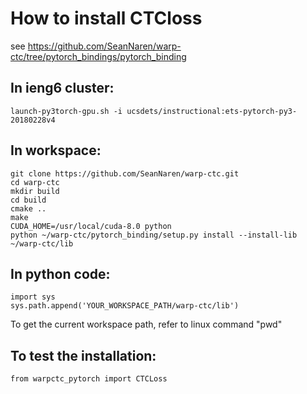 # How to install CTCloss

see https://github.com/SeanNaren/warp-ctc/tree/pytorch_bindings/pytorch_binding


## In ieng6 cluster:
```
launch-py3torch-gpu.sh -i ucsdets/instructional:ets-pytorch-py3-20180228v4
```


## In workspace:
```
git clone https://github.com/SeanNaren/warp-ctc.git
cd warp-ctc
mkdir build
cd build
cmake ..
make
CUDA_HOME=/usr/local/cuda-8.0 python
python ~/warp-ctc/pytorch_binding/setup.py install --install-lib ~/warp-ctc/lib
```


## In python code:
```
import sys
sys.path.append('YOUR_WORKSPACE_PATH/warp-ctc/lib')
```
To get the current workspace path, refer to linux command "pwd"



## To test the installation:
```
from warpctc_pytorch import CTCLoss
```
